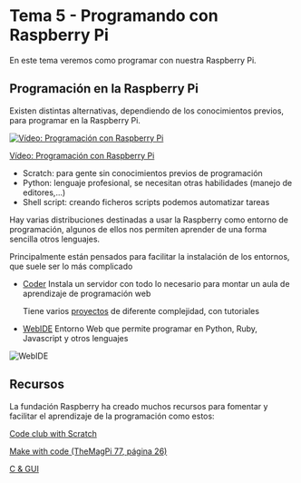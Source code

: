 # Tema 5 - Programando con Raspberry Pi

En este tema veremos como programar con nuestra Raspberry Pi.

## Programación en la Raspberry Pi

Existen distintas alternativas, dependiendo de los conocimientos previos, para programar en la Raspberry Pi.

[![Vídeo: Programación con Raspberry Pi](https://img.youtube.com/vi/vpWt8iOGArM/0.jpg)](https://drive.google.com/file/d/1j_Rt1BTAKJDhk8guJcFG4VHf6tWiZcXu/view?usp=sharing)

[Vídeo: Programación con Raspberry Pi](https://drive.google.com/file/d/1j_Rt1BTAKJDhk8guJcFG4VHf6tWiZcXu/view?usp=sharing)

* Scratch: para gente sin conocimientos previos de programación
* Python: lenguaje profesional, se necesitan otras habilidades (manejo de editores,...)
* Shell script: creando ficheros scripts podemos automatizar tareas

Hay varias distribuciones destinadas a usar la Raspberry como entorno de programación, algunos de ellos nos permiten aprender de una forma sencilla otros lenguajes.

Principalmente están pensados para facilitar la instalación de los entornos, que suele ser lo más complicado

* [Coder](https://googlecreativelab.github.io/coder/) Instala un servidor con todo lo necesario para montar un aula de aprendizaje de programación web

	Tiene varios [proyectos](https://googlecreativelab.github.io/coder-projects/) de diferente complejidad, con tutoriales

* [WebIDE](https://learn.adafruit.com/webide?view=all) Entorno Web que permite programar en Python, Ruby, Javascript y otros lenguajes

![WebIDE](https://cdn-learn.adafruit.com/assets/assets/000/002/173/medium800/adafruit_products_Using2.jpg)


## Recursos

La fundación Raspberry ha creado muchos recursos para fomentar y facilitar el aprendizaje de la programación como estos:

[Code club with Scratch](https://magpi.raspberrypi.com/books/book-of-scratch)

[Make with code (TheMagPi 77, página 26)](https://magpi.raspberrypi.com/issues/77)

[C & GUI](https://magpi.raspberrypi.com/books/c-gui-programming)
